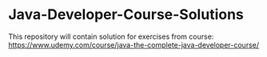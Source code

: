 # Java-Developer-Course-Solutions

This repository will contain solution for exercises from course: <br />
https://www.udemy.com/course/java-the-complete-java-developer-course/

